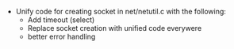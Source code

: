 * Unify code for creating socket in net/netutil.c with the following:
    - Add timeout (select)
    - Replace socket creation with unified code everywere
    - better error handling
